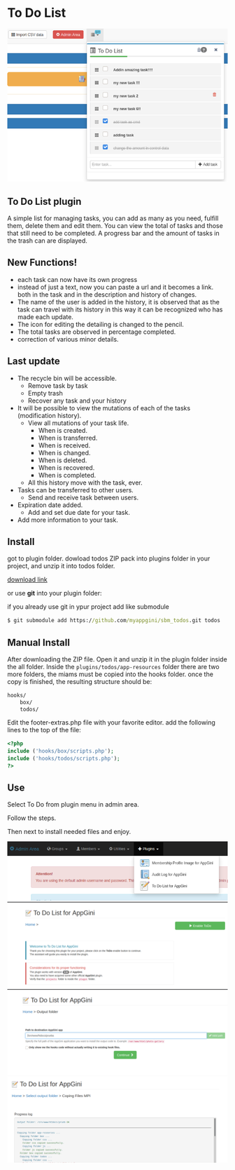 # To Do List

![Todos](https://raw.githubusercontent.com/myappgini/sbm_todos/main/screenshoots/Screenshot_20210203_171828.png)

## To Do List plugin

A simple list for managing tasks, you can add as many as you need, fulfill them, delete them and edit them.
You can view the total of tasks and those that still need to be completed.
A progress bar and the amount of tasks in the trash can are displayed.

## New Functions!

 - each task can now have its own progress
 - instead of just a text, now you can paste a url and it becomes a link. both in the task and in the description and history of changes.
 -  The name of the user is added in the history, it is observed that as the task can travel with its history in this way it can be recognized who has made each update.
 - The icon for editing the detailing is changed to the pencil.
 - The total tasks are observed in percentage completed.
 - correction of various minor details.

## Last update
 - The recycle bin will be accessible.
    - Remove task by task
    - Empty trash
    - Recover any task and your history
 - It will be possible to view the mutations of each of the tasks (modification history).
    - View all mutations of your task life.
        - When is created.
        - When is transferred.
        - When is received.
        - When is changed.
        - When is deleted.
        - When is recovered.
        - When is completed.
    - All this history move with the task, ever.
 - Tasks can be transferred to other users.
    - Send and receive task between users.
 - Expiration date added. 
    - Add and set due date for your task.
 - Add more information to your task.


## Install

got to plugin folder.
dowload todos ZIP pack into plugins folder in your project, and unzip it into todos folder.

[download link](https://github.com//myappgini/sbm_todos/archive/main.zip)

or use **git** into your plugin folder:

if you already use git in ypur project add like submodule
```cmd
$ git submodule add https://github.com/myappgini/sbm_todos.git todos
```

## Manual Install

After downloading the ZIP file. Open it and unzip it in the plugin folder inside the all folder.
Inside the ```plugins/todos/app-resources``` folder there are two more folders, the miams must be copied into the hooks folder.
once the copy is finished, the resulting structure should be:
```
hooks/
    box/
    todos/
```

Edit the footer-extras.php file with your favorite editor.
add the following lines to the top of the file:

```php
<?php
include ('hooks/box/scripts.php');
include ('hooks/todos/scripts.php');
?>
```
## Use

Select To Do from plugin menu in admin area.

Follow the steps.

Then next to install needed files and enjoy.

![Todos](https://raw.githubusercontent.com/myappgini/sbm_todos/main/screenshoots/Screenshot_20210203_172329.png)
![Todos](https://raw.githubusercontent.com/myappgini/sbm_todos/main/screenshoots/Screenshot_20210203_172356.png)
![Todos](https://raw.githubusercontent.com/myappgini/sbm_todos/main/screenshoots/Screenshot_20210203_172409.png)
![Todos](https://raw.githubusercontent.com/myappgini/sbm_todos/main/screenshoots/Screenshot_20210203_172500.png)